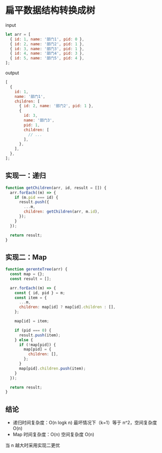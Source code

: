 # 扁平数据结构转换成树

input

```js
let arr = [
  { id: 1, name: '部门1', pid: 0 },
  { id: 2, name: '部门2', pid: 1 },
  { id: 3, name: '部门3', pid: 1 },
  { id: 4, name: '部门4', pid: 3 },
  { id: 5, name: '部门5', pid: 4 },
];
```

output

```js
[
  {
    id: 1,
    name: '部门1',
    children: [
      { id: 2, name: '部门2', pid: 1 },
      {
        id: 3,
        name: '部门3',
        pid: 1,
        children: [
          // ...
        ],
      },
    ],
  },
];
```

## 实现一：递归

```js
function getChildren(arr, id, result = []) {
  arr.forEach((m) => {
    if (m.pid === id) {
      result.push({
        ...m,
        children: getChildren(arr, m.id),
      });
    }
  });

  return result;
}
```

## 实现二：Map

```js
function gerenteTree(arr) {
  const map = {};
  const result = [];

  arr.forEach((m) => {
    const { id, pid } = m;
    const item = {
      ...m,
      children: map[id] ? map[id].children : [],
    };

    map[id] = item;

    if (pid === 0) {
      result.push(item);
    } else {
      if (!map[pid]) {
        map[pid] = {
          children: [],
        };
      }
      map[pid].children.push(item);
    }
  });

  return result;
}
```

## 结论

- 递归时间复杂度：O(n logk n) 最坏情况下（k=1）等于 n^2，空间复杂度 O(n)
- Map 时间复杂度：O(n) 空间复杂度 O(n)

当 n 越大时采用实现二更优
